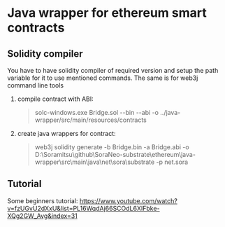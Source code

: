 # Java wrapper for ethereum smart contracts

## Solidity compiler
You have to have solidity compiler of required version and setup the path variable for it to use mentioned commands. 
The same is for web3j command line tools
1. compile contract with ABI:
   > solc-windows.exe Bridge.sol --bin --abi -o ../java-wrapper/src/main/resources/contracts 
   
2. create java wrappers for contract:
   > web3j solidity generate -b Bridge.bin  -a Bridge.abi -o D:\Soramitsu\github\SoraNeo-substrate\ethereum\java-wrapper\src\main\java\net\sora\substrate -p net.sora
## Tutorial

Some beginners tutorial: https://www.youtube.com/watch?v=fzUGvU2dXxU&list=PL16WqdAj66SCOdL6XIFbke-XQg2GW_Avg&index=31
